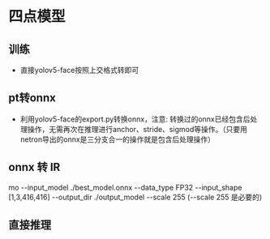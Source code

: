 # 四点模型
## 训练
- 直接yolov5-face按照上交格式转即可

## pt转onnx
- 利用yolov5-face的export.py转换onnx，注意: 转换过的onnx已经包含后处理操作，无需再次在推理进行anchor、stride、sigmod等操作。（只要用netron导出的onnx是三分支合一的操作就是包含后处理操作）

## onnx 转 IR
mo --input_model ./best_model.onnx --data_type FP32 --input_shape [1,3,416,416] --output_dir ./output_model --scale 255 (--scale 255 是必要的)

## 直接推理
